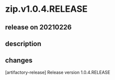 # zip.v1.0.4.RELEASE

## release on 20210226
## description
## changes
[artifactory-release] Release version 1.0.4.RELEASE

